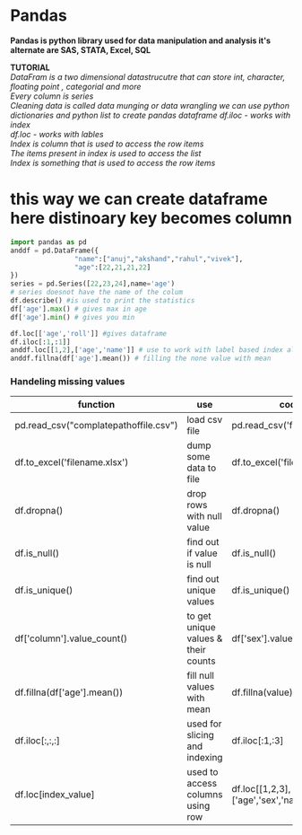 # Pandas
**Pandas is python library used for data manipulation and analysis it's alternate are SAS, STATA, Excel, SQL**

**TUTORIAL**  
*DataFram is a two dimensional datastrucutre that can store int, character, floating point , categorial and more*   
*Every column is series*  
*Cleaning data is called data munging or data wrangling*
*we can use python dictionaries and python list to create pandas dataframe*
*df.iloc - works with index*  
*df.loc - works with lables*    
*Index is column that is used to access the row items*  
*The items present in index is used to access the list*  
*Index is something that is used to access the row items*  



# this way we can create dataframe here distinoary key becomes column
```py
import pandas as pd
anddf = pd.DataFrame({
                "name":["anuj","akshand","rahul","vivek"],
                "age":[22,21,21,22]
})
series = pd.Series([22,23,24],name='age')
# series doesnot have the name of the colum
df.describe() #is used to print the statistics
df['age'].max() # gives max in age
df['age'].min() # gives you min

df.loc[['age','roll']] #gives dataframe
df.iloc[:1,:1]]
anddf.loc[[1,2],['age','name']] # use to work with label based index also known as column based index.
anddf.fillna(df['age'].mean()) # filling the none value with mean

```

### Handeling missing values 
| function | use | code |
|-|-|-|
|pd.read_csv("complatepathoffile.csv") | load csv file | pd.read_csv('filename.csv') |
|df.to_excel('filename.xlsx') | dump some data to file | df.to_excel('filename.xlxs') |
|df.dropna()| drop rows with null value | df.dropna() |
|df.is_null() | find out if value is null | df.is_null()|
|df.is_unique() | find out unique values | df.is_unique() |
|df['column'].value_count() | to get unique values & their counts | df['sex'].value_count() |
|df.fillna(df['age'].mean()) | fill null values with mean | df.fillna(value) |
|df.iloc[:,:,:] | used for slicing and indexing | df.iloc[:1,:3] | 
|df.loc[index_value] | used to access columns using row | df.loc[[1,2,3],['age','sex','name']]|













